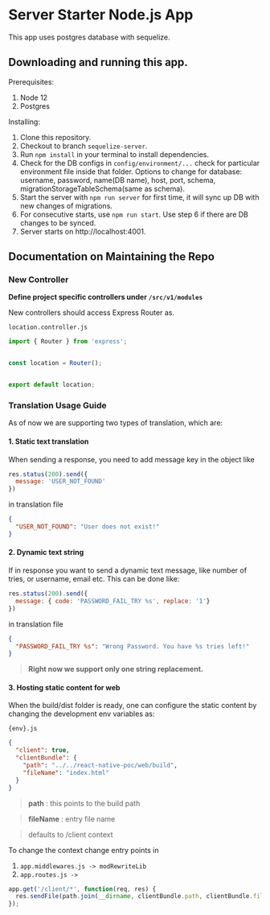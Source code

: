 # Server Starter Node.js App

This app uses postgres database with sequelize.

## Downloading and running this app.

Prerequisites:
1. Node 12
2. Postgres

Installing:
1. Clone this repository.
2. Checkout to branch `sequelize-server`.
3. Run `npm install` in your terminal to install dependencies.
4. Check for the DB configs in `config/environment/...` check for particular environment file inside that folder.
   Options to change for database: username, password, name(DB name), host, port, schema, migrationStorageTableSchema(same as schema).
6. Start the server with `npm run server` for first time, it will sync up DB with new changes of migrations.
7. For consecutive starts, use `npm run start`. Use step 6 if there are DB changes to be synced.
7. Server starts on http://localhost:4001. 

## Documentation on Maintaining the Repo

### New Controller

**Define project specific controllers under ``/src/v1/modules``**

New controllers should access Express Router as.

``location.controller.js`` 
```javascript
import { Router } from 'express';


const location = Router();


export default location;
```

### Translation Usage Guide

As of now we are supporting two types of translation, which are:

#### 1. Static text translation

When sending a response, you need to add message key in the object like

```javascript
res.status(200).send({
  message: 'USER_NOT_FOUND'
})
```
in translation file
```json
{
  "USER_NOT_FOUND": "User does not exist!"
}
```

#### 2. Dynamic text string

If in response you want to send a dynamic text message, like number of tries, or username, email etc. This can be done like:

```javascript
res.status(200).send({
  message: { code: 'PASSWORD_FAIL_TRY %s', replace: '1'}
})
```
in translation file
```json
{
  "PASSWORD_FAIL_TRY %s": "Wrong Password. You have %s tries left!"
}
```

> **Right now we support only one string replacement.**

#### 3. Hosting static content for web

When the build/dist folder is ready, one can configure the static content by changing the development env variables as:

``{env}.js``
```json
{
  "client": true,
  "clientBundle": {
    "path": "../../react-native-poc/web/build",
    "fileName": "index.html"
  }
}
```

> **path** : this points to the build path

> **fileName** : entry file name

> defaults to /client context

To change the context change entry points in

1. ``app.middlewares.js -> modRewriteLib``
2. ``app.routes.js ->``
```javascript
app.get('/client/*', function(req, res) {
  res.sendFile(path.join(__dirname, clientBundle.path, clientBundle.fileName));
});
``` 